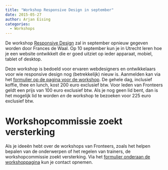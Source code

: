 ```yaml
---
title: "Workshop Responsive Design in september"
date: 2015-05-27
author: Arjan Eising
categories: 
  - Workshops
---
```

De workshop [Responsive Design](https://fronteers.nl/workshops/workshop-responsive-design) zal in september opnieuw gegeven worden door Frances de Waal. Op 10 september kun je in Utrecht leren hoe je een website ontwikkelt die er goed uitziet op ieder apparaat, mobiel, tablet of desktop.

Deze workshop is bedoeld voor ervaren webdesigners en ontwikkelaars voor wie responsive design nog (betrekkelijk) nieuw is. Aanmelden kan via het [formulier op de pagina voor de workshop](/workshops/workshop-responsive-design/10-september-2015). De gehele dag, inclusief koffie, thee en lunch, kost 200 euro exclusief btw. Voor leden van Fronteers geldt een prijs van 100 euro exclusief btw. Als je nog geen lid bent, dan is het mogelijk lid te worden _en_ de workshop te bezoeken voor 225 euro exclusief btw.

# Workshopcommissie zoekt versterking

Als je ideeën hebt over de workshops van Fronteers, zoals het helpen bepalen van de onderwerpen of het regelen van trainers, de workshopcommissie zoekt versterking. Via het [formulier onderaan de workshoppagina](/workshops#formulier-1) kun je contact opnemen.
